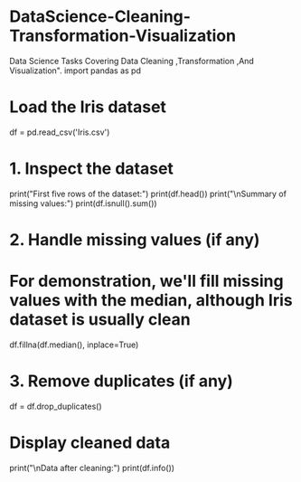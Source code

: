 # DataScience-Cleaning-Transformation-Visualization
Data Science  Tasks Covering Data Cleaning ,Transformation ,And Visualization".
import pandas as pd

# Load the Iris dataset
df = pd.read_csv('Iris.csv')

# 1. Inspect the dataset
print("First five rows of the dataset:")
print(df.head())
print("\nSummary of missing values:")
print(df.isnull().sum())

# 2. Handle missing values (if any)
# For demonstration, we'll fill missing values with the median, although Iris dataset is usually clean
df.fillna(df.median(), inplace=True)

# 3. Remove duplicates (if any)
df = df.drop_duplicates()

# Display cleaned data
print("\nData after cleaning:")
print(df.info())
